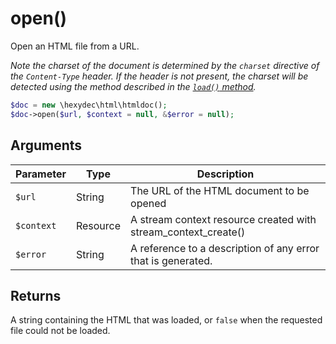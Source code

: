 # open()

Open an HTML file from a URL.

*Note the charset of the document is determined by the `charset` directive of the `Content-Type` header. If the header is not present, the charset will be detected using the method described in the [`load()` method](load.md).*

```php
$doc = new \hexydec\html\htmldoc();
$doc->open($url, $context = null, &$error = null);
```

## Arguments

| Parameter	| Type		| Description 									|
|-----------|-----------|-----------------------------------------------|
| `$url`	| String 	| The URL of the HTML document to be opened		|
| `$context`| Resource 	| A stream context resource created with stream_context_create()	|
| `$error`	| String	| A reference to a description of any error that is generated.	|

## Returns

A string containing the HTML that was loaded, or `false` when the requested file could not be loaded.
